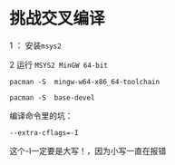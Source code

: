 # 挑战交叉编译

1 ： 安装`msys2`

2 运行 `MSYS2 MinGW 64-bit`

```
pacman -S  mingw-w64-x86_64-toolchain

pacman -S  base-devel
```



编译命令里的坑：

```
--extra-cflags=-I
```

这个-I一定要是大写！，因为小写一直在报错